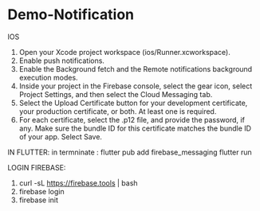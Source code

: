 # Demo-Notification

IOS 

1. Open your Xcode project workspace (ios/Runner.xcworkspace).
2. Enable push notifications.
3. Enable the Background fetch and the Remote notifications background execution modes.
4. Inside your project in the Firebase console, select the gear icon, select Project Settings, and then select the Cloud Messaging tab.
5. Select the Upload Certificate button for your development certificate, your production certificate, or both. At least one is required.
6. For each certificate, select the .p12 file, and provide the password, if any. Make sure the bundle ID for this certificate matches the bundle ID of your app. Select Save.


IN FLUTTER: 
in termninate :
flutter pub add firebase_messaging 
flutter run 

LOGIN FIREBASE: 

1. curl -sL https://firebase.tools | bash
2. firebase login
3. firebase init
